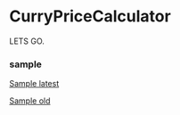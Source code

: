 # CurryPriceCalculator
LETS GO.

### sample
[Sample latest](https://vigilant-poincare-b686de.netlify.app/)

[Sample old](http://caoc.jp/coco1/)

